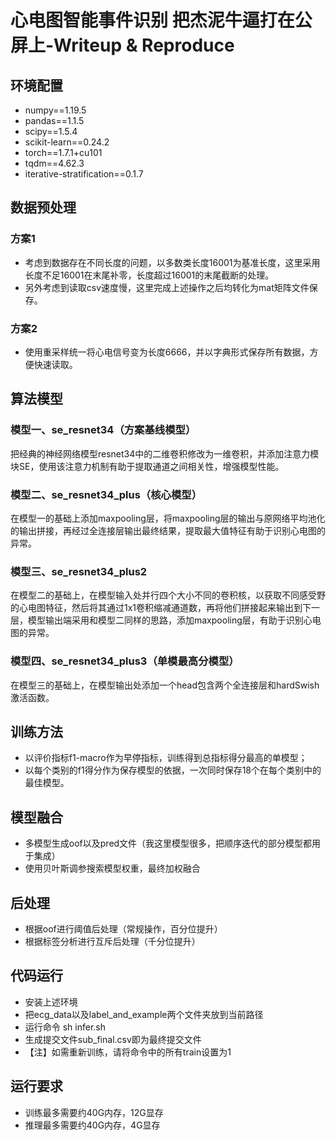 # 心电图智能事件识别 把杰泥牛逼打在公屏上-Writeup & Reproduce

## 环境配置

* numpy==1.19.5
* pandas==1.1.5
* scipy==1.5.4
* scikit-learn==0.24.2
* torch==1.7.1+cu101
* tqdm==4.62.3
* iterative-stratification==0.1.7

## 数据预处理

### 方案1
* 考虑到数据存在不同长度的问题，以多数类长度16001为基准长度，这里采用长度不足16001在末尾补零，长度超过16001的末尾截断的处理。
* 另外考虑到读取csv速度慢，这里完成上述操作之后均转化为mat矩阵文件保存。

### 方案2
* 使用重采样统一将心电信号变为长度6666，并以字典形式保存所有数据，方便快速读取。

## 算法模型

### 模型一、se_resnet34（方案基线模型）

把经典的神经网络模型resnet34中的二维卷积修改为一维卷积，并添加注意力模块SE，使用该注意力机制有助于提取通道之间相关性，增强模型性能。

### 模型二、se_resnet34_plus（核心模型）

在模型一的基础上添加maxpooling层，将maxpooling层的输出与原网络平均池化的输出拼接，再经过全连接层输出最终结果，提取最大值特征有助于识别心电图的异常。


### 模型三、se_resnet34_plus2

在模型二的基础上，在模型输入处并行四个大小不同的卷积核，以获取不同感受野的心电图特征，然后将其通过1x1卷积缩减通道数，再将他们拼接起来输出到下一层，模型输出端采用和模型二同样的思路，添加maxpooling层，有助于识别心电图的异常。

### 模型四、se_resnet34_plus3（单模最高分模型）

在模型三的基础上，在模型输出处添加一个head包含两个全连接层和hardSwish激活函数。

## 训练方法

* 以评价指标f1-macro作为早停指标，训练得到总指标得分最高的单模型；
* 以每个类别的f1得分作为保存模型的依据，一次同时保存18个在每个类别中的最佳模型。

## 模型融合

* 多模型生成oof以及pred文件（我这里模型很多，把顺序迭代的部分模型都用于集成）
* 使用贝叶斯调参搜索模型权重，最终加权融合

## 后处理

* 根据oof进行阈值后处理（常规操作，百分位提升）
* 根据标签分析进行互斥后处理（千分位提升）

## 代码运行

* 安装上述环境
* 把ecg_data以及label_and_example两个文件夹放到当前路径
* 运行命令 sh infer.sh
* 生成提交文件sub_final.csv即为最终提交文件
* 【注】如需重新训练，请将命令中的所有train设置为1

## 运行要求

* 训练最多需要约40G内存，12G显存
* 推理最多需要约40G内存，4G显存

